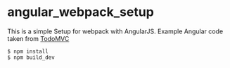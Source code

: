 # angular_webpack_setup

This is a simple Setup for webpack with AngularJS. Example Angular code taken from [TodoMVC](http://todomvc.com/examples/angularjs/)

```
$ npm install
$ npm build_dev
```